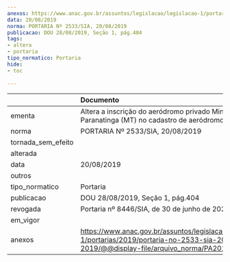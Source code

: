 ```yaml
---
anexos: https://www.anac.gov.br/assuntos/legislacao/legislacao-1/portarias/2019/portaria-no-2533-sia-20-08-2019/@@display-file/arquivo_norma/PA2019-2533.pdf
data: 20/08/2019
norma: PORTARIA Nº 2533/SIA, 20/08/2019
publicacao: DOU 28/08/2019, Seção 1, pág.404
tags:
- altera
- portaria
tipo_normatico: Portaria
hide: 
- toc 
 
---
```


|                    | Documento                                                                                                                                            |
|:-------------------|:-----------------------------------------------------------------------------------------------------------------------------------------------------|
| ementa             | Altera a inscrição do aeródromo privado Minerva Paranatinga (MT) no cadastro de aeródromos.                                                          |
| norma              | PORTARIA Nº 2533/SIA, 20/08/2019                                                                                                                     |
| tornada_sem_efeito |                                                                                                                                                      |
| alterada           |                                                                                                                                                      |
| data               | 20/08/2019                                                                                                                                           |
| outros             |                                                                                                                                                      |
| tipo_normatico     | Portaria                                                                                                                                             |
| publicacao         | DOU 28/08/2019, Seção 1, pág.404                                                                                                                     |
| revogada           | Portaria nº 8446/SIA, de 30 de junho de 2022.                                                                                                        |
| em_vigor           |                                                                                                                                                      |
| anexos             | https://www.anac.gov.br/assuntos/legislacao/legislacao-1/portarias/2019/portaria-no-2533-sia-20-08-2019/@@display-file/arquivo_norma/PA2019-2533.pdf |